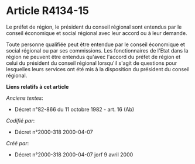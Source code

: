 # Article R4134-15

Le préfet de région, le président du conseil régional sont entendus par le conseil économique et social régional avec leur
accord ou à leur demande.

Toute personne qualifiée peut être entendue par le conseil économique et social régional ou par ses commissions. Les
fonctionnaires de l'Etat dans la région ne peuvent être entendus qu'avec l'accord du préfet de région et celui du président
du conseil régional lorsqu'il s'agit de questions pour lesquelles leurs services ont été mis à la disposition du président du
conseil régional.

**Liens relatifs à cet article**

_Anciens textes_:

  - Décret n°82-866 du 11 octobre 1982 - art. 16 (Ab)

_Codifié par_:

  - Décret n°2000-318 2000-04-07

_Créé par_:

  - Décret n°2000-318 2000-04-07 jorf 9 avril 2000
